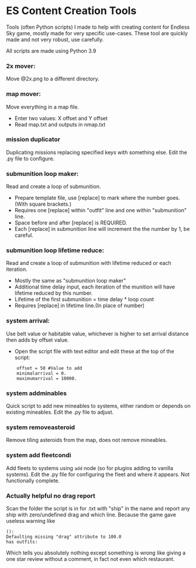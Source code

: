 # ES Content Creation Tools
 Tools (often Python scripts) I made to help with creating content for Endless Sky game, mostly made for very specific use-cases. These tool are quickly made and not very robust, use carefully.
 
 All scripts are made using Python 3.9

### 2x mover:
Move @2x.png to a different directory.

### map mover:
Move everything in a map file.

* Enter two values: X offset and Y offset
* Read map.txt and outputs in nmap.txt

### mission duplicator
Duplicating missions replacing specified keys with something else. Edit the .py file to configure.

### submunition loop maker:
Read and create a loop of submunition.

* Prepare template file, use [replace] to mark where the number goes.(With square brackets.)
* Requires one [replace] within "outfit" line and one within "submunition" line.
* Space before and after [replace] is REQUIRED.
* Each [replace] in submunition line will increment the the number by 1, be careful.

### submunition loop lifetime reduce:
Read and create a loop of submunition with lifetime reduced or each iteration.

* Mostly the same as "submunition loop maker"
* Additional time delay input, each iteration of the munition will have lifetime reduced by this number.
* Lifetime of the first submunition = time delay * loop count
* Requires [replace] in lifetime line.(In place of number)

### system arrival:
Use belt value or habitable value, whichever is higher to set arrival distance then adds by offset value.

* Open the script file with text editor and edit these at the top of the script:
```
	offset = 50 #Value to add
	minimalarrival = 0.
	maximumarrival = 10000.
```

### system addminables
Quick script to add new mineables to systems, either random or depends on existing mineables. Edit the .py file to adjust.

### system removeasteroid
Remove tiling asteroids from the map, does not remove mineables.

### system add fleetcondi
Add fleets to systems using `add` node (so for plugins adding to vanilla systems). Edit the .py file for configuring the fleet and where it appears. Not functionally complete.

### Actually helpful no drag report
Scan the folder the script is in for .txt with "ship" in the name and report any ship with zero/undefined drag and which line. Because the game gave useless warning like 
```
():
Defaulting missing "drag" attribute to 100.0
has outfits:
```
Which tells you absolutely nothing except something is wrong like giving a one star review without a comment, in fact not even which restaurant.
